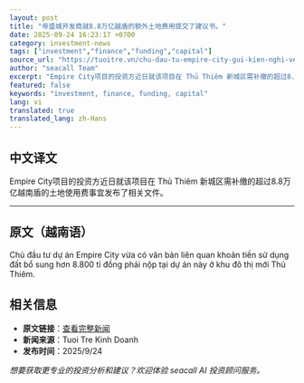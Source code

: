 ```yaml
---
layout: post
title: "帝盛城开发商就8.8万亿越盾的额外土地费用提交了建议书。"
date: 2025-09-24 16:23:17 +0700
category: investment-news
tags: ["investment","finance","funding","capital"]
source_url: "https://tuoitre.vn/chu-dau-tu-empire-city-gui-kien-nghi-ve-khoan-tien-dat-bo-sung-8-800-ti-dong-20250924191629504.htm"
author: "seacall Team"
excerpt: "Empire City项目的投资方近日就该项目在 Thủ Thiêm 新城区需补缴的超过8.8万亿越南盾的土地使用费事宜发布了相关文件。..."
featured: false
keywords: "investment, finance, funding, capital"
lang: vi
translated: true
translated_lang: zh-Hans
---
```


## 中文译文

Empire City项目的投资方近日就该项目在 Thủ Thiêm 新城区需补缴的超过8.8万亿越南盾的土地使用费事宜发布了相关文件。

---

## 原文（越南语）

Chủ đầu tư dự án Empire City vừa có văn bản liên quan khoản tiền sử dụng đất bổ sung hơn 8.800 tỉ đồng phải nộp tại dự án này ở khu đô thị mới Thủ Thiêm.

## 相关信息

- **原文链接**：[查看完整新闻](https://tuoitre.vn/chu-dau-tu-empire-city-gui-kien-nghi-ve-khoan-tien-dat-bo-sung-8-800-ti-dong-20250924191629504.htm)
- **新闻来源**：Tuoi Tre Kinh Doanh
- **发布时间**：2025/9/24

*想要获取更专业的投资分析和建议？欢迎体验 seacall AI 投资顾问服务。*